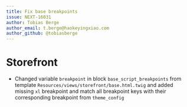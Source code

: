 ```yaml
---
title: Fix base breakpoints
issue: NEXT-16031
author: Tobias Berge
author_email: t.berge@haokeyingxiao.com 
author_github: @tobiasberge
---
```

# Storefront
* Changed variable `breakpoint` in block `base_script_breakpoints` from template `Resources/views/storefront/base.html.twig` and added missing `xl` breakpoint and match all breakpoint keys with their corresponding breakpoint from `theme_config`
